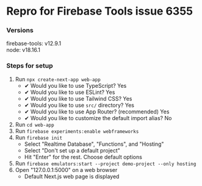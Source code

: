 # Repro for Firebase Tools issue 6355

### Versions

firebase-tools: v12.9.1<br>
node: v18.16.1<br>

### Steps for setup

1. Run `npx create-next-app web-app`
   - ✔ Would you like to use TypeScript? Yes
   - ✔ Would you like to use ESLint? Yes
   - ✔ Would you like to use Tailwind CSS? Yes
   - ✔ Would you like to use `src/` directory? Yes
   - ✔ Would you like to use App Router? (recommended) Yes
   - ✔ Would you like to customize the default import alias? No
1. Run `cd web-app`
1. Run `firebase experiments:enable webframeworks`
1. Run `firebase init`
   - Select "Realtime Database", "Functions", and "Hosting"
   - Select "Don't set up a default project"
   - Hit "Enter" for the rest. Choose default options
1. Run `firebase emulators:start --project demo-project --only hosting`
1. Open "127.0.0.1:5000" on a web browser
   - Default Next.js web page is displayed
